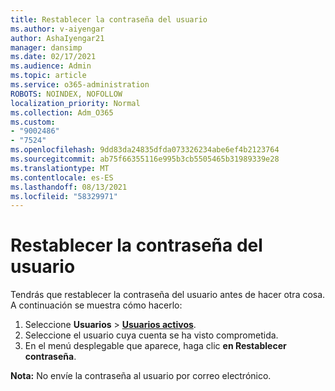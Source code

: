 ```yaml
---
title: Restablecer la contraseña del usuario
ms.author: v-aiyengar
author: AshaIyengar21
manager: dansimp
ms.date: 02/17/2021
ms.audience: Admin
ms.topic: article
ms.service: o365-administration
ROBOTS: NOINDEX, NOFOLLOW
localization_priority: Normal
ms.collection: Adm_O365
ms.custom:
- "9002486"
- "7524"
ms.openlocfilehash: 9dd83da24835dfda073326234abe6ef4b2123764
ms.sourcegitcommit: ab75f66355116e995b3cb5505465b31989339e28
ms.translationtype: MT
ms.contentlocale: es-ES
ms.lasthandoff: 08/13/2021
ms.locfileid: "58329971"
---
```

# <a name="reset-the-users-password"></a>Restablecer la contraseña del usuario

Tendrás que restablecer la contraseña del usuario antes de hacer otra cosa. A continuación se muestra cómo hacerlo:

1. Seleccione **Usuarios**  >  **[Usuarios activos](https://go.microsoft.com/fwlink/p/?linkid=834822)**.
1. Seleccione el usuario cuya cuenta se ha visto comprometida.
1. En el menú desplegable que aparece, haga clic **en Restablecer contraseña**.

**Nota:** No envíe la contraseña al usuario por correo electrónico.
